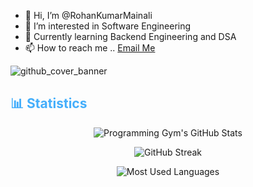 - 👋 Hi, I’m @RohanKumarMainali
- 👀 I’m interested in Software Engineering
- 🌱 Currently learning Backend Engineering and DSA
- 📫 How to reach me .. [Email Me](mailto:rohanmainali39@gmail.com)


![github_cover_banner](https://svg-banners.vercel.app/api?type=glitch&text1=while(live)learn();&width=1200&height=200)


<!-- Statistics -->

<h2 style="color: #44AEFB">📊 Statistics</h2>


<!-- Begin Stats Cards -->
<!-- Resources:  -->
<!-- Github & Languages Stats: https://github.com/rohankumarmainali/github-readme-stats --> 
<!-- Streak Stats: https://github.com/rohankumarmainali/github-readme-streak-stats -->
<!-- Change the value after ?username= to your GitHub username. -->
<div class="stats" align="center">

![Programming Gym's GitHub Stats](https://github-readme-stats.vercel.app/api?username=rohankumarmainali&hide=stars&count_private=true&show_icons=true&theme=algolia&border_radius=20)

![GitHub Streak](https://streak-stats.demolab.com?user=rohankumarmainali&count_private=true&theme=algolia&border_radius=20)

![Most Used Languages](https://github-readme-stats.vercel.app/api/top-langs/?username=rohankumarmainali&layout=compact&show_icons=true&theme=algolia&border_radius=20)
</div>




<!---
RohanKumarMainali/RohanKumarMainali is a ✨ special ✨ repository because its `README.md` (this file) appears on your GitHub profile.
You can click the Preview link to take a look at your changes.
--->


